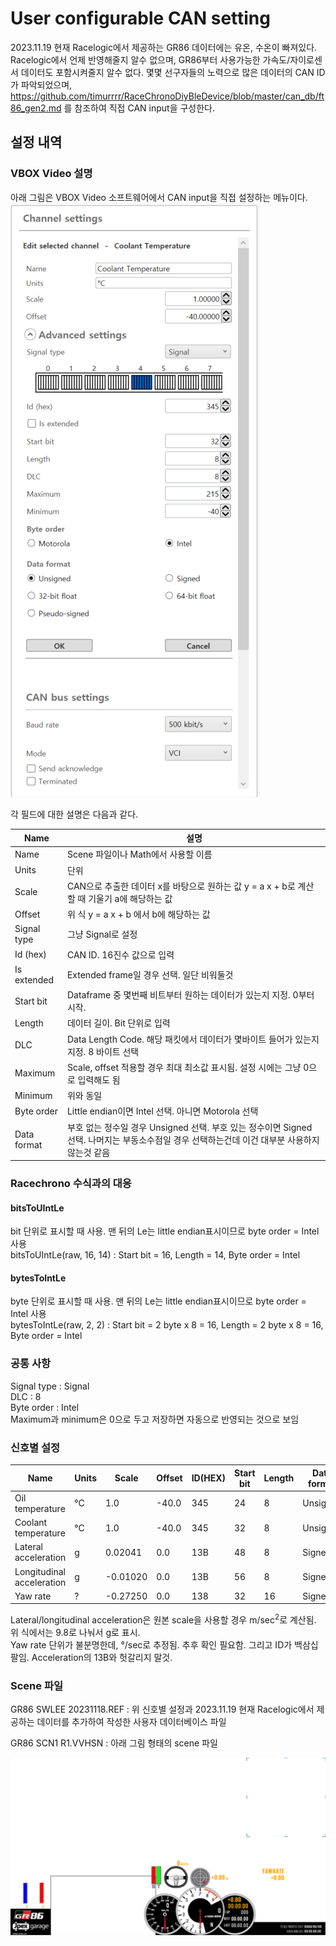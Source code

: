 # User configurable CAN setting

2023.11.19 현재 Racelogic에서 제공하는 GR86 데이터에는 유온, 수온이 빠져있다. Racelogic에서 언제 반영해줄지 알수 없으며, GR86부터 사용가능한 가속도/자이로센서 데이터도 포함시켜줄지 알수 없다.
몇몇 선구자들의 노력으로 많은 데이터의 CAN ID가 파악되었으며, https://github.com/timurrrr/RaceChronoDiyBleDevice/blob/master/can_db/ft86_gen2.md 를 참조하여 직접 CAN input을 구성한다.


## 설정 내역

### VBOX Video 설명

아래 그림은 VBOX Video 소프트웨어에서 CAN input을 직접 설정하는 메뉴이다. <br>
<img src="../images/Channel settings - Coolant Temperature.png"
  alt="Location of the connector"/>
<br>

각 필드에 대한 설명은 다음과 같다.

Name | 설명
---- | ----
Name | Scene 파일이나 Math에서 사용할 이름
Units | 단위
Scale | CAN으로 추출한 데이터 x를 바탕으로 원하는 값 y = a x + b로 계산할 때 기울기 a에 해당하는 값
Offset | 위 식 y = a x + b 에서 b에 해당하는 값
Signal type | 그냥 Signal로 설정
Id (hex) | CAN ID. 16진수 값으로 입력
Is extended | Extended frame일 경우 선택. 일단 비워둘것
Start bit | Dataframe 중 몇번째 비트부터 원하는 데이터가 있는지 지정. 0부터 시작.
Length | 데이터 길이. Bit 단위로 입력
DLC | Data Length Code. 해당 패킷에서 데이터가 몇바이트 들어가 있는지 지정. 8 바이트 선택
Maximum | Scale, offset 적용할 경우 최대 최소값 표시됨. 설정 시에는 그냥 0으로 입력해도 됨
Minimum | 위와 동일
Byte order | Little endian이면 Intel 선택. 아니면 Motorola 선택
Data format | 부호 없는 정수일 경우 Unsigned 선택. 부호 있는 정수이면 Signed 선택. 나머지는 부동소수점일 경우 선택하는건데 이건 대부분 사용하지 않는것 같음

### Racechrono 수식과의 대응

#### bitsToUIntLe
bit 단위로 표시할 때 사용. 맨 뒤의 Le는 little endian표시이므로 byte order = Intel 사용 <br>
bitsToUIntLe(raw, 16, 14) : Start bit = 16, Length = 14, Byte order = Intel <br>

#### bytesToIntLe
byte 단위로 표시할 때 사용. 맨 뒤의 Le는 little endian표시이므로 byte order = Intel 사용 <br>
bytesToIntLe(raw, 2, 2) : Start bit = 2 byte x 8 = 16, Length = 2 byte x 8 = 16, Byte order = Intel <br>



### 공통 사항


Signal type : Signal <br>
DLC : 8 <br>
Byte order : Intel <br>
Maximum과 minimum은 0으로 두고 저장하면 자동으로 반영되는 것으로 보임 <br>

### 신호별 설정



Name | Units | Scale | Offset | ID(HEX) | Start bit | Length | Data format 
---- | ----- | ----- | ------ | ------- | --------- | ------ | -----------
Oil temperature | °C | 1.0 | -40.0 | 345 | 24 | 8 | Unsigned
Coolant temperature | °C | 1.0 | -40.0 | 345 | 32 | 8 | Unsigned
Lateral acceleration | g | 0.02041 | 0.0 | 13B | 48 | 8 | Signed
Longitudinal acceleration | g | -0.01020 | 0.0 | 13B | 56 | 8 | Signed
Yaw rate | ? | -0.27250 | 0.0 | 138 | 32 | 16 | Signed

Lateral/longitudinal acceleration은 원본 scale을 사용할 경우 m/sec<sup>2</sup>로 계산됨. 위 식에서는 9.8로 나눠서 g로 표시.<br>
Yaw rate 단위가 불분명한데, °/sec로 추정됨. 추후 확인 필요함. 그리고 ID가 백삼십팔임. Acceleration의 13B와 헛갈리지 말것. <br>

### Scene 파일

GR86 SWLEE 20231118.REF : 위 신호별 설정과 2023.11.19 현재 Racelogic에서 제공하는 데이터를 추가하여 작성한 사용자 데이터베이스 파일

GR86 SCN1 R1.VVHSN : 아래 그림 형태의 scene 파일

<img src="../images/Screen capture - GR86 SCN1 R1.PNG"
  alt="Location of the connector"/>
